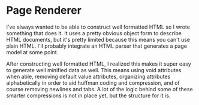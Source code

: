 Page Renderer
=============

I've always wanted to be able to construct well formatted HTML so I wrote something that does it. It uses a pretty obvious object form to describe HTML documents, but it's pretty limited because this means you can't use plain HTML. I'll probably integrate an HTML parser that generates a page model at some point.

After constructing well formatted HTML, I realized this makes it super easy to generate well minified data as well. This means using void attributes when able, removing default value attributes, organizing attributes alphabetically in order to aid huffman coding and compression, and of course removing newlines and tabs. A lot of the logic behind some of these smarter compressions is not in place yet, but the structure for it is.
